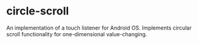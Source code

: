 circle-scroll
=============

An implementation of a touch listener for Android OS. Implements circular scroll functionality for one-dimensional value-changing.